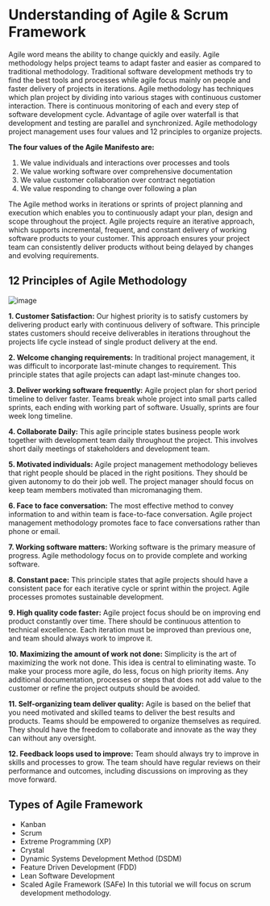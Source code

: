 # Understanding of Agile & Scrum Framework

Agile word means the ability to change quickly and easily. Agile methodology helps project teams to adapt faster and easier as compared to traditional methodology. Traditional software development methods try to find the best tools and processes while agile focus mainly on people and faster delivery of projects in iterations.
Agile methodology has techniques which plan project by dividing into various stages with continuous customer interaction. There is continuous monitoring of each and every step of software development cycle. Advantage of agile over waterfall is that development and testing are parallel and synchronized.
Agile methodology project management uses four values and 12 principles to organize projects. 

**The four values of the Agile Manifesto are:**
1.	We value individuals and interactions over processes and tools
2.	We value working software over comprehensive documentation
3.	We value customer collaboration over contract negotiation
4.	We value responding to change over following a plan

The Agile method works in iterations or sprints of project planning and execution which enables you to continuously adapt your plan, design and scope throughout the project. 
Agile projects require an iterative approach, which supports incremental, frequent, and constant delivery of working software products to your customer. This approach ensures your project team can consistently deliver products without being delayed by changes and evolving requirements.

## 12 Principles of Agile Methodology 
![image](https://github.com/kamalakshi14/Agile_final/assets/135496842/3ce94b9e-9432-4eed-80e1-d848f68c1dd4)

**1.	Customer Satisfaction:**
Our highest priority is to satisfy customers by delivering product early with continuous delivery of software.  This principle states customers should receive deliverables in iterations throughout the projects life cycle instead of single product delivery at the end.

**2.	Welcome changing requirements:**
In traditional project management, it was difficult to incorporate last-minute changes to requirement. This principle states that agile projects can adapt last-minute changes too.

**3.	Deliver working software frequently:**
Agile project plan for short period timeline to deliver faster. Teams break whole project into small parts called sprints, each ending with working part of software. Usually, sprints are four week long timeline.

**4.	Collaborate Daily:**
This agile principle states business people work together with development team daily throughout the project. This involves short daily meetings of stakeholders and development team.

**5.	Motivated individuals:**
Agile project management methodology believes that right people should be placed in the right positions. They should be given autonomy to do their job well. The project manager should focus on keep team members motivated than micromanaging them.

**6.	Face to face conversation:**
The most effective method to convey information to and within team is face-to-face conversation. Agile project management methodology promotes face to face conversations rather than phone or email.  

**7.	Working software matters:**
Working software is the primary measure of progress.  Agile methodology focus on to provide complete and working software.

**8.	Constant pace:**
This principle states that agile projects should have a consistent pace for each iterative cycle or sprint within the project. Agile processes promotes sustainable development. 

**9.	High quality code faster:**
Agile project focus should be on improving end product constantly over time. There should be continuous attention to technical excellence. Each iteration must be improved than previous one, and team should always work to improve it.

**10.	Maximizing the amount of work not done:**
Simplicity is the art of maximizing the work not done. This idea is central to eliminating waste. To make your process more agile, do less, focus on high priority items. Any additional documentation, processes or steps that does not add value to the customer or refine the project outputs should be avoided.

**11.	Self-organizing team deliver quality:**
Agile is based on the belief that you need motivated and skilled teams to deliver the best results and products. Teams should be empowered to organize themselves as required. They should have the freedom to collaborate and innovate as the way they can without any oversight.

**12.	Feedback loops used to improve:** 
Team should always try to improve in skills and processes to grow. The team should have regular reviews on their performance and outcomes, including discussions on improving as they move forward.


## Types of Agile Framework	
-	Kanban
-	Scrum
-	Extreme Programming (XP)
-	Crystal
-	Dynamic Systems Development Method (DSDM)
-	Feature Driven Development (FDD)
-	Lean Software Development
-	Scaled Agile Framework (SAFe)
In this tutorial we will focus on scrum development methodology.




